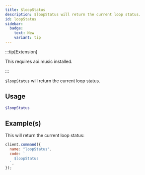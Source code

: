 ```yaml
---
title: $loopStatus
description: $loopStatus will return the current loop status.
id: loopStatus
sidebar: 
  badge:
    text: New
    variant: tip
---
```


:::tip[Extension]

This requires aoi.music installed.

:::

`$loopStatus` will return the current loop status.

## Usage

```php
$loopStatus
```

## Example(s)

This will return the current loop status:

```javascript
client.command({
  name: "loopStatus",
  code: `
    $loopStatus
  `,
});
```
